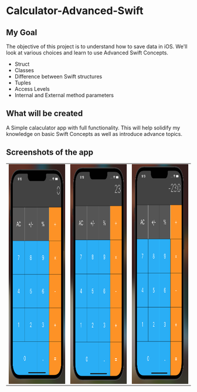 # Calculator-Advanced-Swift

## My Goal

The objective of this project is to understand how to save data in iOS. We'll look at various choices and learn to use Advanced Swift Concepts.
- Struct
- Classes
- Difference between Swift structures
- Tuples
- Access Levels
- Internal and External method parameters

## What will be created

A Simple calaculator app with full functionality.
 This will help solidify my knowledge on basic Swift Concepts as well as introduce advance topics.

## Screenshots of the app
<table>
 <tr>
  <td>
   <img align="left" alt="IMG" src="https://raw.githubusercontent.com/BashirYesufu/Calculator-Advanced-Swift/main/Documentation/image 1.png" width="400" height="600" />
  </td>
  <td>
    <img align="center" alt="IMG" src="https://raw.githubusercontent.com/BashirYesufu/Calculator-Advanced-Swift/main/Documentation/image 2.png" width="400" height="600" />
  </td>
   <td>
    <img align="right" alt="IMG" src="https://raw.githubusercontent.com/BashirYesufu/Calculator-Advanced-Swift/main/Documentation/image 3.png" width="400" height="600" />
  </td>
 </tr>
</table>
